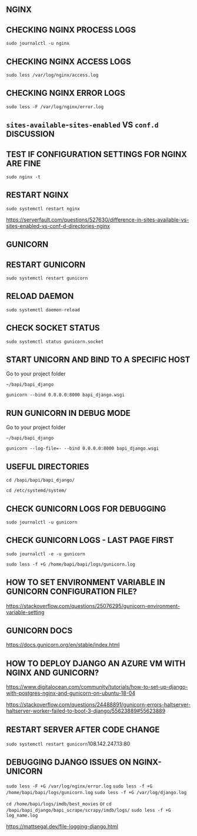 ## NGINX

## CHECKING NGINX PROCESS LOGS

`sudo journalctl -u nginx`

## CHECKING NGINX ACCESS LOGS

`sudo less /var/log/nginx/access.log`

## CHECKING NGINX ERROR LOGS

`sudo less -F /var/log/nginx/error.log`

## `sites-available`-`sites-enabled` VS `conf.d` DISCUSSION

## TEST IF CONFIGURATION SETTINGS FOR NGINX ARE FINE

`sudo nginx -t`

## RESTART NGINX

`sudo systemctl restart nginx`

<https://serverfault.com/questions/527630/difference-in-sites-available-vs-sites-enabled-vs-conf-d-directories-nginx>

## GUNICORN

## RESTART GUNICORN

`sudo systemctl restart gunicorn`

## RELOAD DAEMON

`sudo systemctl daemon-reload`

## CHECK SOCKET STATUS

`sudo systemctl status gunicorn.socket`

## START UNICORN AND BIND TO A SPECIFIC HOST

Go to your project folder

`~/bapi/bapi_django`

`gunicorn --bind 0.0.0.0:8000 bapi_django.wsgi`

## RUN GUNICORN IN DEBUG MODE

Go to your project folder

`~/bapi/bapi_django`

`gunicorn --log-file=- --bind 0.0.0.0:8000 bapi_django.wsgi`

## USEFUL DIRECTORIES

`cd /bapi/bapi/bapi_django/`

`cd /etc/systemd/system/`

## CHECK GUNICORN LOGS FOR DEBUGGING

`sudo journalctl -u gunicorn`

## CHECK GUNICORN LOGS - LAST PAGE FIRST

`sudo journalctl -e -u gunicorn`

`sudo less -f +G /home/bapi/bapi/logs/gunicorn.log`

## HOW TO SET ENVIRONMENT VARIABLE IN GUNICORN CONFIGURATION FILE?

<https://stackoverflow.com/questions/25076295/gunicorn-environment-variable-setting>

## GUNICORN DOCS

<https://docs.gunicorn.org/en/stable/index.html>

## HOW TO DEPLOY DJANGO AN AZURE VM WITH NGINX AND GUNICORN?

<https://www.digitalocean.com/community/tutorials/how-to-set-up-django-with-postgres-nginx-and-gunicorn-on-ubuntu-18-04>

<https://stackoverflow.com/questions/24488891/gunicorn-errors-haltserver-haltserver-worker-failed-to-boot-3-django/55623889#55623889>

## RESTART SERVER AFTER CODE CHANGE

`sudo systemctl restart gunicorn`108.142.247.13:80

## DEBUGGING DJANGO ISSUES ON NGINX-UNICORN

`sudo less -F +G /var/log/nginx/error.log`
`sudo less -f +G /home/bapi/bapi/logs/gunicorn.log`
`sudo less -f +G /var/log/django.log`

`cd /home/bapi/logs/imdb/best_movies` or `cd /bapi/bapi_django/bapi_scrape/scrapy/imdb/logs/`
`sudo less -f +G log_name.log`

<https://mattsegal.dev/file-logging-django.html>


